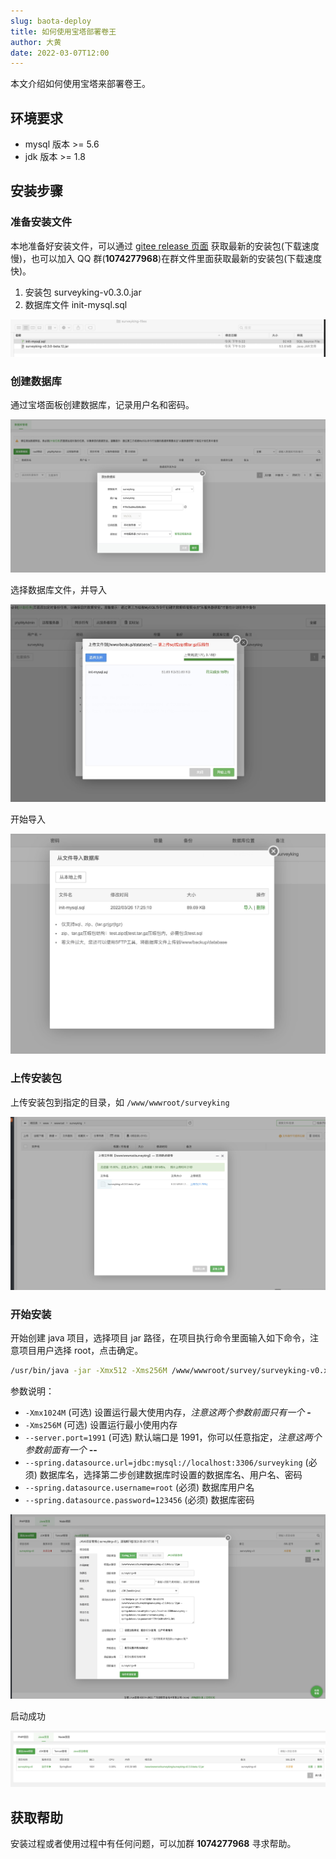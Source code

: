 ```yaml
---
slug: baota-deploy
title: 如何使用宝塔部署卷王
author: 大黄
date: 2022-03-07T12:00
---
```

本文介绍如何使用宝塔来部署卷王。

## 环境要求

- mysql 版本 >= 5.6
- jdk 版本 >= 1.8

## 安装步骤

### 准备安装文件

本地准备好安装文件，可以通过 [gitee release 页面](https://gitee.com/surveyking/surveyking/releases) 获取最新的安装包(下载速度慢)，也可以加入 QQ 群(**1074277968**)在群文件里面获取最新的安装包(下载速度快)。

1. 安装包 surveyking-v0.3.0.jar
2. 数据库文件 init-mysql.sql

![bt1](../static/img/bt-1.jpg)

### 创建数据库

通过宝塔面板创建数据库，记录用户名和密码。

![bt2](../static/img/bt-2.jpg)

选择数据库文件，并导入

![bt3](../static/img/bt-3.jpg)

开始导入

![bt4](../static/img/bt-4.jpg)

### 上传安装包

上传安装包到指定的目录，如 `/www/wwwroot/surveyking`

![bt5](../static/img/bt-5.jpg)

### 开始安装

开始创建 java 项目，选择项目 jar 路径，在项目执行命令里面输入如下命令，注意项目用户选择 root，点击确定。

```bash
/usr/bin/java -jar -Xmx512 -Xms256M /www/wwwroot/survey/surveyking-v0.x.x.jar --server.port=1991 --spring.datasource.url=jdbc:mysql://localhost:3306/surveyking --spring.datasource.username=surveyking --spring.datasource.password=123456
```

参数说明：

- `-Xmx1024M` (可选) 设置运行最大使用内存，*注意这两个参数前面只有一个* **-**
- `-Xms256M` (可选)  设置运行最小使用内存
- `--server.port=1991` (可选) 默认端口是 1991，你可以任意指定，*注意这两个参数前面有一个* **--**
- `--spring.datasource.url=jdbc:mysql://localhost:3306/surveyking` (必须) 数据库名，选择第二步创建数据库时设置的数据库名、用户名、密码
- `--spring.datasource.username=root` (必须) 数据库用户名
- `--spring.datasource.password=123456` (必须) 数据库密码

![bt6](../static/img/bt-6.jpg)

启动成功

![bt7](../static/img/bt-7.jpg)

## 获取帮助

安装过程或者使用过程中有任何问题，可以加群 **1074277968** 寻求帮助。
